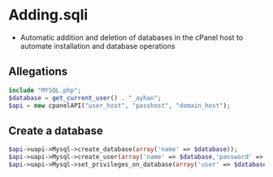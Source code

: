 # Adding.sqli 

 - Automatic addition and deletion of databases in the cPanel host to automate installation and database operations

## Allegations
```php
include "MYSQL.php";
$database = get_current_user() . "_ayhan"; 
$api = new cpanelAPI("user_host", "passhost", "domain_host");
```

## Create a database
```php
$api->uapi->Mysql->create_database(array('name' => $database));
$api->uapi->Mysql->create_user(array('name' => $database,'password' => $database_pass));
$api->uapi->Mysql->set_privileges_on_database(array('user' => $database,'database' => $database,'privileges' => 'ALL'));
```

